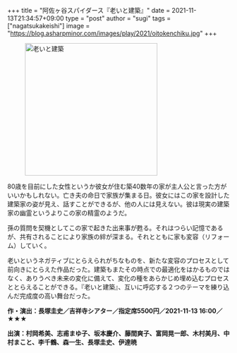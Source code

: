 +++
title = "阿佐ヶ谷スパイダース『老いと建築』"
date = 2021-11-13T21:34:57+09:00
type = "post"
author = "sugi"
tags = ["nagatsukakeishi"]
image = "https://blog.asharpminor.com/images/play/2021/oitokenchiku.jpg"
+++
<figure class="alignleft"><img src="/images/play/2021/oitokenchiku.jpg" alt="老いと建築" style="width: 300px !important;"></figure>

80歳を目前にした女性というか彼女が住む築40数年の家が主人公と言った方がいいかもしれない。亡き夫の命日で家族が集まる日。彼女にはこの家を設計した建築家の姿が見え、話すことができるが、他の人には見えない。彼は現実の建築家の幽霊というよりこの家の精霊のようだ。

孫の質問を契機としてこの家で起きた出来事が甦る。それはつらい記憶であるが、共有されることにより家族の絆が深まる。それとともに家も変容（リフォーム）していく。

老いというネガティブにとらえられがちなものを、新たな変容のプロセスとして前向きにとらえた作品だった。建築もまたその時点での最適化をはかるものではなく、ありうべき未来の変化に備えて、変化の種をあらかじめ埋め込むプロセスととらえることができる。『老いと建築』、互いに呼応する２つのテーマを練り込んだ完成度の高い舞台だった。

**作・演出：長塚圭史／吉祥寺シアター／指定席5500円／2021-11-13 16:00／★★★**

**出演：村岡希美、志甫まゆ子、坂本慶介、藤間爽子、富岡晃一郎、木村美月、中村まこと、李千鶴、森一生、長塚圭史、伊達暁**